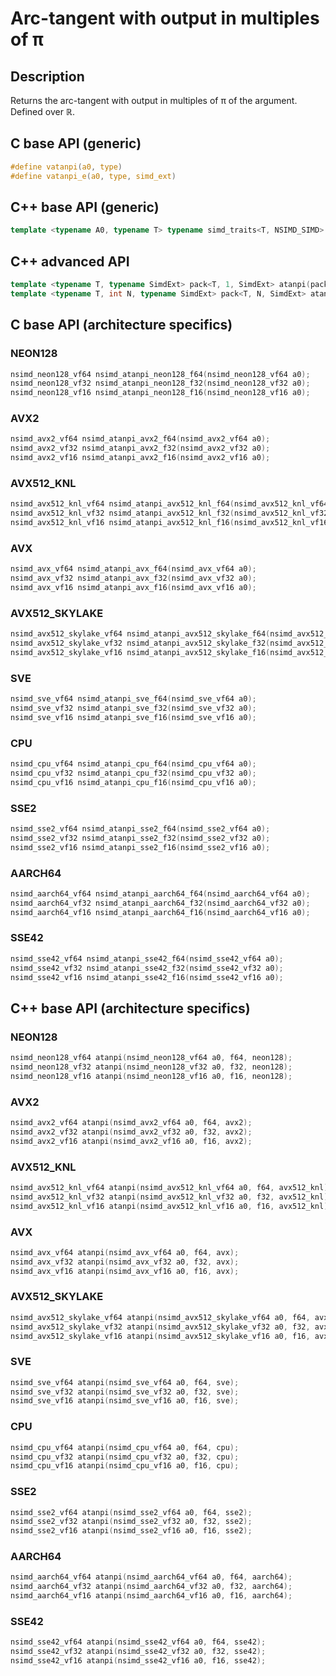 <!--

Copyright (c) 2019 Agenium Scale

Permission is hereby granted, free of charge, to any person obtaining a copy
of this software and associated documentation files (the "Software"), to deal
in the Software without restriction, including without limitation the rights
to use, copy, modify, merge, publish, distribute, sublicense, and/or sell
copies of the Software, and to permit persons to whom the Software is
furnished to do so, subject to the following conditions:

The above copyright notice and this permission notice shall be included in all
copies or substantial portions of the Software.

THE SOFTWARE IS PROVIDED "AS IS", WITHOUT WARRANTY OF ANY KIND, EXPRESS OR
IMPLIED, INCLUDING BUT NOT LIMITED TO THE WARRANTIES OF MERCHANTABILITY,
FITNESS FOR A PARTICULAR PURPOSE AND NONINFRINGEMENT. IN NO EVENT SHALL THE
AUTHORS OR COPYRIGHT HOLDERS BE LIABLE FOR ANY CLAIM, DAMAGES OR OTHER
LIABILITY, WHETHER IN AN ACTION OF CONTRACT, TORT OR OTHERWISE, ARISING FROM,
OUT OF OR IN CONNECTION WITH THE SOFTWARE OR THE USE OR OTHER DEALINGS IN THE
SOFTWARE.

-->

# Arc-tangent with output in multiples of π

## Description

Returns the arc-tangent with output in multiples of π of the argument. Defined over $ℝ$.

## C base API (generic)

```c
#define vatanpi(a0, type)
#define vatanpi_e(a0, type, simd_ext)
```

## C++ base API (generic)

```c++
template <typename A0, typename T> typename simd_traits<T, NSIMD_SIMD>::simd_vector atanpi(A0 a0, T);
```

## C++ advanced API

```c++
template <typename T, typename SimdExt> pack<T, 1, SimdExt> atanpi(pack<T, 1, SimdExt> const& a0);
template <typename T, int N, typename SimdExt> pack<T, N, SimdExt> atanpi(pack<T, N, SimdExt> const& a0);
```

## C base API (architecture specifics)

### NEON128

```c
nsimd_neon128_vf64 nsimd_atanpi_neon128_f64(nsimd_neon128_vf64 a0);
nsimd_neon128_vf32 nsimd_atanpi_neon128_f32(nsimd_neon128_vf32 a0);
nsimd_neon128_vf16 nsimd_atanpi_neon128_f16(nsimd_neon128_vf16 a0);
```

### AVX2

```c
nsimd_avx2_vf64 nsimd_atanpi_avx2_f64(nsimd_avx2_vf64 a0);
nsimd_avx2_vf32 nsimd_atanpi_avx2_f32(nsimd_avx2_vf32 a0);
nsimd_avx2_vf16 nsimd_atanpi_avx2_f16(nsimd_avx2_vf16 a0);
```

### AVX512_KNL

```c
nsimd_avx512_knl_vf64 nsimd_atanpi_avx512_knl_f64(nsimd_avx512_knl_vf64 a0);
nsimd_avx512_knl_vf32 nsimd_atanpi_avx512_knl_f32(nsimd_avx512_knl_vf32 a0);
nsimd_avx512_knl_vf16 nsimd_atanpi_avx512_knl_f16(nsimd_avx512_knl_vf16 a0);
```

### AVX

```c
nsimd_avx_vf64 nsimd_atanpi_avx_f64(nsimd_avx_vf64 a0);
nsimd_avx_vf32 nsimd_atanpi_avx_f32(nsimd_avx_vf32 a0);
nsimd_avx_vf16 nsimd_atanpi_avx_f16(nsimd_avx_vf16 a0);
```

### AVX512_SKYLAKE

```c
nsimd_avx512_skylake_vf64 nsimd_atanpi_avx512_skylake_f64(nsimd_avx512_skylake_vf64 a0);
nsimd_avx512_skylake_vf32 nsimd_atanpi_avx512_skylake_f32(nsimd_avx512_skylake_vf32 a0);
nsimd_avx512_skylake_vf16 nsimd_atanpi_avx512_skylake_f16(nsimd_avx512_skylake_vf16 a0);
```

### SVE

```c
nsimd_sve_vf64 nsimd_atanpi_sve_f64(nsimd_sve_vf64 a0);
nsimd_sve_vf32 nsimd_atanpi_sve_f32(nsimd_sve_vf32 a0);
nsimd_sve_vf16 nsimd_atanpi_sve_f16(nsimd_sve_vf16 a0);
```

### CPU

```c
nsimd_cpu_vf64 nsimd_atanpi_cpu_f64(nsimd_cpu_vf64 a0);
nsimd_cpu_vf32 nsimd_atanpi_cpu_f32(nsimd_cpu_vf32 a0);
nsimd_cpu_vf16 nsimd_atanpi_cpu_f16(nsimd_cpu_vf16 a0);
```

### SSE2

```c
nsimd_sse2_vf64 nsimd_atanpi_sse2_f64(nsimd_sse2_vf64 a0);
nsimd_sse2_vf32 nsimd_atanpi_sse2_f32(nsimd_sse2_vf32 a0);
nsimd_sse2_vf16 nsimd_atanpi_sse2_f16(nsimd_sse2_vf16 a0);
```

### AARCH64

```c
nsimd_aarch64_vf64 nsimd_atanpi_aarch64_f64(nsimd_aarch64_vf64 a0);
nsimd_aarch64_vf32 nsimd_atanpi_aarch64_f32(nsimd_aarch64_vf32 a0);
nsimd_aarch64_vf16 nsimd_atanpi_aarch64_f16(nsimd_aarch64_vf16 a0);
```

### SSE42

```c
nsimd_sse42_vf64 nsimd_atanpi_sse42_f64(nsimd_sse42_vf64 a0);
nsimd_sse42_vf32 nsimd_atanpi_sse42_f32(nsimd_sse42_vf32 a0);
nsimd_sse42_vf16 nsimd_atanpi_sse42_f16(nsimd_sse42_vf16 a0);
```

## C++ base API (architecture specifics)

### NEON128

```c
nsimd_neon128_vf64 atanpi(nsimd_neon128_vf64 a0, f64, neon128);
nsimd_neon128_vf32 atanpi(nsimd_neon128_vf32 a0, f32, neon128);
nsimd_neon128_vf16 atanpi(nsimd_neon128_vf16 a0, f16, neon128);
```

### AVX2

```c
nsimd_avx2_vf64 atanpi(nsimd_avx2_vf64 a0, f64, avx2);
nsimd_avx2_vf32 atanpi(nsimd_avx2_vf32 a0, f32, avx2);
nsimd_avx2_vf16 atanpi(nsimd_avx2_vf16 a0, f16, avx2);
```

### AVX512_KNL

```c
nsimd_avx512_knl_vf64 atanpi(nsimd_avx512_knl_vf64 a0, f64, avx512_knl);
nsimd_avx512_knl_vf32 atanpi(nsimd_avx512_knl_vf32 a0, f32, avx512_knl);
nsimd_avx512_knl_vf16 atanpi(nsimd_avx512_knl_vf16 a0, f16, avx512_knl);
```

### AVX

```c
nsimd_avx_vf64 atanpi(nsimd_avx_vf64 a0, f64, avx);
nsimd_avx_vf32 atanpi(nsimd_avx_vf32 a0, f32, avx);
nsimd_avx_vf16 atanpi(nsimd_avx_vf16 a0, f16, avx);
```

### AVX512_SKYLAKE

```c
nsimd_avx512_skylake_vf64 atanpi(nsimd_avx512_skylake_vf64 a0, f64, avx512_skylake);
nsimd_avx512_skylake_vf32 atanpi(nsimd_avx512_skylake_vf32 a0, f32, avx512_skylake);
nsimd_avx512_skylake_vf16 atanpi(nsimd_avx512_skylake_vf16 a0, f16, avx512_skylake);
```

### SVE

```c
nsimd_sve_vf64 atanpi(nsimd_sve_vf64 a0, f64, sve);
nsimd_sve_vf32 atanpi(nsimd_sve_vf32 a0, f32, sve);
nsimd_sve_vf16 atanpi(nsimd_sve_vf16 a0, f16, sve);
```

### CPU

```c
nsimd_cpu_vf64 atanpi(nsimd_cpu_vf64 a0, f64, cpu);
nsimd_cpu_vf32 atanpi(nsimd_cpu_vf32 a0, f32, cpu);
nsimd_cpu_vf16 atanpi(nsimd_cpu_vf16 a0, f16, cpu);
```

### SSE2

```c
nsimd_sse2_vf64 atanpi(nsimd_sse2_vf64 a0, f64, sse2);
nsimd_sse2_vf32 atanpi(nsimd_sse2_vf32 a0, f32, sse2);
nsimd_sse2_vf16 atanpi(nsimd_sse2_vf16 a0, f16, sse2);
```

### AARCH64

```c
nsimd_aarch64_vf64 atanpi(nsimd_aarch64_vf64 a0, f64, aarch64);
nsimd_aarch64_vf32 atanpi(nsimd_aarch64_vf32 a0, f32, aarch64);
nsimd_aarch64_vf16 atanpi(nsimd_aarch64_vf16 a0, f16, aarch64);
```

### SSE42

```c
nsimd_sse42_vf64 atanpi(nsimd_sse42_vf64 a0, f64, sse42);
nsimd_sse42_vf32 atanpi(nsimd_sse42_vf32 a0, f32, sse42);
nsimd_sse42_vf16 atanpi(nsimd_sse42_vf16 a0, f16, sse42);
```